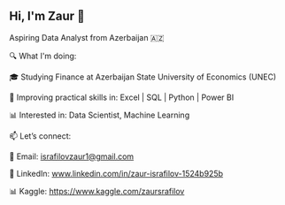 ## Hi, I'm Zaur 👋  
Aspiring Data Analyst from Azerbaijan 🇦🇿

🔍 What I'm doing:

🎓 Studying Finance at Azerbaijan State University of Economics (UNEC)

🔧 Improving practical skills in: Excel | SQL | Python | Power BI  

📊 Interested in: Data Scientist, Machine Learning


📫 Let’s connect:

📧 Email: israfilovzaur1@gmail.com

🔗 LinkedIn: www.linkedin.com/in/zaur-israfilov-1524b925b

📊 Kaggle: https://www.kaggle.com/zaursrafilov
